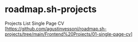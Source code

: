 # roadmap.sh-projects

Projects List
Single Page CV [https://github.com/agustinvessoni/roadmap.sh-projects/tree/main/Frontend%20Projects/01-single-page-cv]
